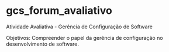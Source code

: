 # gcs_forum_avaliativo
Atividade Avaliativa - Gerência de Configuração de Software

Objetivos:
Compreender o papel da gerência de configuração no desenvolvimento de software.